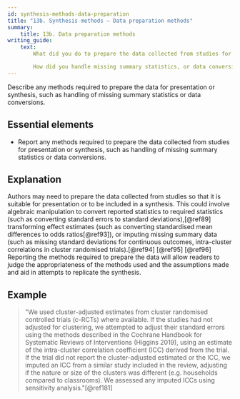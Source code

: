 ```yaml
---
id: synthesis-methods-data-preparation
title: "13b. Synthesis methods – Data preparation methods"
summary: 
    title: 13b. Data preparation methods
writing_guide:
    text: 
        What did you do to prepare the data collected from studies for presentation or synthesis? 

        How did you handle missing summary statistics, or data conversions? 
---
```


Describe any methods required to prepare the data for presentation or synthesis, such as handling of missing summary statistics or data conversions.

## Essential elements

-   Report any methods required to prepare the data collected from
    studies for presentation or synthesis, such as handling of missing
    summary statistics or data conversions.


## Explanation

Authors may need to prepare the data collected from
studies so that it is suitable for presentation or to be included in a
synthesis. This could involve algebraic manipulation to convert reported
statistics to required statistics (such as converting standard errors to
standard deviations),[@ref89] transforming effect estimates (such as
converting standardised mean differences to odds ratios[@ref93]), or
imputing missing summary data (such as missing standard deviations for
continuous outcomes, intra-cluster correlations in cluster randomised
trials).[@ref94] [@ref95] [@ref96] Reporting the methods required to
prepare the data will allow readers to judge the appropriateness of the
methods used and the assumptions made and aid in attempts to replicate
the synthesis.

## Example

> "We used cluster-adjusted estimates from cluster randomised controlled
trials (c-RCTs) where available. If the studies had not adjusted for
clustering, we attempted to adjust their standard errors using the
methods described in the Cochrane Handbook for Systematic Reviews of
Interventions (Higgins 2019), using an estimate of the intra-cluster
correlation coefficient (ICC) derived from the trial. If the trial did
not report the cluster-adjusted estimated or the ICC, we imputed an ICC
from a similar study included in the review, adjusting if the nature or
size of the clusters was different (e.g. households compared to
classrooms). We assessed any imputed ICCs using sensitivity
analysis."[@ref181]